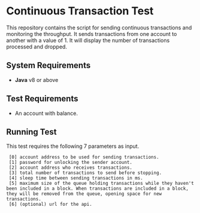 # Continuous Transaction Test

This repository contains the script for sending continuous transactions and monitoring the throughput. It sends transactions from one account to another with a value of 1. It will display the number of transactions processed and dropped.

## System Requirements

* **Java** v8 or above

## Test Requirements

* An account with balance.

## Running Test

This test requires the following 7 parameters as input.

```
 [0] account address to be used for sending transactions.
 [1] password for unlocking the sender account.
 [2] account address who receives transactions.
 [3] total number of transactions to send before stopping.
 [4] sleep time between sending transactions in ms.
 [5] maximum size of the queue holding transactions while they haven't been included in a block. When transactions are included in a block, they will be removed from the queue, opening space for new transactions.
 [6] (optional) url for the api.
```
